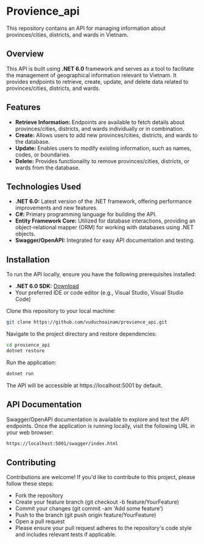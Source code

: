# **Provience_api**

This repository contains an API for managing information about provinces/cities, districts, and wards in Vietnam.

## **Overview**
This API is built using **.NET 6.0** framework and serves as a tool to facilitate the management of geographical information relevant to Vietnam. It provides endpoints to retrieve, create, update, and delete data related to provinces/cities, districts, and wards.

## **Features**
- **Retrieve Information:** Endpoints are available to fetch details about provinces/cities, districts, and wards individually or in combination.
- **Create:** Allows users to add new provinces/cities, districts, and wards to the database.
- **Update:** Enables users to modify existing information, such as names, codes, or boundaries.
- **Delete:** Provides functionality to remove provinces/cities, districts, or wards from the database.

## **Technologies Used**
- **.NET 6.0:** Latest version of the .NET framework, offering performance improvements and new features.
- **C#:** Primary programming language for building the API.
- **Entity Framework Core:** Utilized for database interactions, providing an object-relational mapper (ORM) for working with databases using .NET objects.
- **Swagger/OpenAPI:** Integrated for easy API documentation and testing.

## **Installation**
To run the API locally, ensure you have the following prerequisites installed:

- **.NET 6.0 SDK:** [Download](https://dotnet.microsoft.com/download)
- Your preferred IDE or code editor (e.g., Visual Studio, Visual Studio Code)

Clone this repository to your local machine:

```bash
git clone https://github.com/vuduchoainam/provience_api.git
```
Navigate to the project directory and restore dependencies:
```bash
cd provience_api
dotnet restore
```
Run the application:
```bash
dotnet run
```
The API will be accessible at https://localhost:5001 by default.

## **API Documentation**

Swagger/OpenAPI documentation is available to explore and test the API endpoints. Once the application is running locally, visit the following URL in your web browser:
```bash
https://localhost:5001/swagger/index.html
```
## **Contributing**
Contributions are welcome! If you'd like to contribute to this project, please follow these steps:

- Fork the repository
- Create your feature branch (git checkout -b feature/YourFeature)
- Commit your changes (git commit -am 'Add some feature')
- Push to the branch (git push origin feature/YourFeature)
- Open a pull request
- Please ensure your pull request adheres to the repository's code style and includes relevant tests if applicable.






